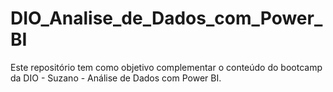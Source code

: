 # DIO_Analise_de_Dados_com_Power_BI
Este repositório tem como objetivo complementar o conteúdo do bootcamp da DIO - Suzano - Análise de Dados com Power BI. 
